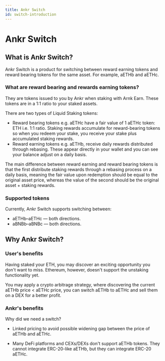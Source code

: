 ```yaml
---
title: Ankr Switch
id: switch-introduction
---
```


# Ankr Switch

## What is Ankr Switch?

Ankr Switch is a product for switching between reward earning tokens and reward bearing tokens for the same asset. For example, aETHb and aETHc.

### What are reward bearing and rewards earning tokens?

They are tokens issued to you by Ankr when staking with Arnk Earn.  These tokens are in a 1:1 ratio to your staked assets.

There are two types of Liquid Staking tokens:

* Reward bearing tokens e.g. aETHc have a  fair value of 1 aETHc token: ETH i.e. 1:1 ratio. Staking rewards accumulate for reward-bearing tokens so when you redeem your stake, you receive your stake plus  accumulated staking rewards.  
* Reward earning tokens e.g. aETHb, receive daily rewards distributed through rebasing. These appear directly in your wallet and you can see your balance adjust on a daily basis.  

The main difference between reward earning and reward bearing tokens 
is that the first distribute staking rewards through a rebasing process on a daily basis, 
meaning the fair value upon redemption should be equal to the original asset price, 
whereas the value of the second should be the original asset + staking rewards.

### Supported tokens

Currently, Ankr Switch supports switching between:

* aETHb–aETHc — both directions.
* aBNBb–aBNBc — both directions.

## Why Ankr Switch?

### User's benefits

Having staked your ETH, you may discover an exciting opportunity you don't want to miss.
Ethereum, however, doesn't support the unstaking functionality yet.

You may apply a crypto arbitrage strategy, where discovering the current aETHb price <  aETHc price, you can switch aETHb to aETHc and sell them on a DEX for a better profit.

### Ankr's benefits

Why did we need a switch?

* Linked pricing to avoid possible widening gap between the price of aETHb and aETHc.   

* Many DeFi platforms and CEXs/DEXs don't support aETHb tokens. They cannot integrate ERC-20-like aETHb, but they can integrate ERC-20 aETHc.




